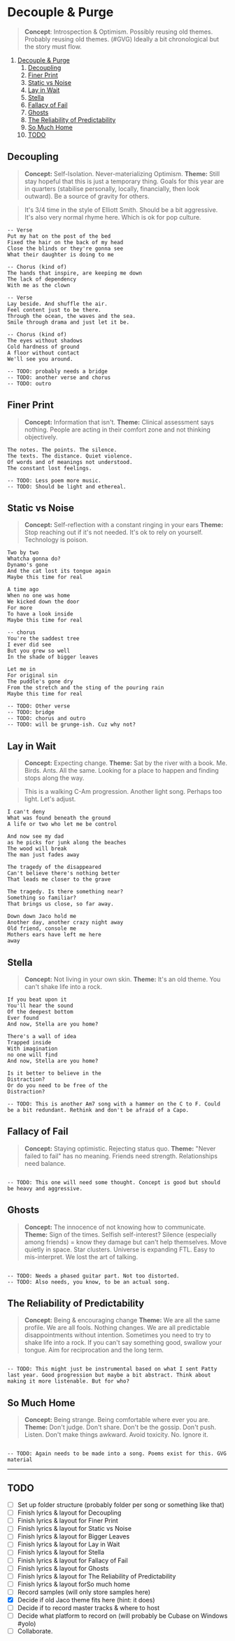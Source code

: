 # Decouple & Purge

> **Concept**: Introspection & Optimism.
> Possibly reusing old themes. Probably reusing old themes. (#GVG)
> Ideally a bit chronological but the story must flow.


1. [Decouple \& Purge](#decouple--purge)
   1. [Decoupling](#decoupling)
   2. [Finer Print](#finer-print)
   3. [Static vs Noise](#static-vs-noise)
   4. [Lay in Wait](#lay-in-wait)
   5. [Stella](#stella)
   6. [Fallacy of Fail](#fallacy-of-fail)
   7. [Ghosts](#ghosts)
   8. [The Reliability of Predictability](#the-reliability-of-predictability)
   9. [So Much Home](#so-much-home)
   10. [TODO](#todo)

## Decoupling

> **Concept:** Self-Isolation. Never-materializing Optimism.
> **Theme:**
> Still stay hopeful that this is just a temporary thing.
> Goals for this year are in quarters (stabilise personally, locally, financially, then look outward).
> Be a source of gravity for others.

> It's 3/4 time in the style of Elliott Smith. Should be a bit aggressive.
> It's also very normal rhyme here. Which is ok for pop culture.

``` text
-- Verse
Put my hat on the post of the bed
Fixed the hair on the back of my head
Close the blinds or they're gonna see
What their daughter is doing to me

-- Chorus (kind of)
The hands that inspire, are keeping me down
The lack of dependency
With me as the clown

-- Verse
Lay beside. And shuffle the air.
Feel content just to be there.
Through the ocean, the waves and the sea.
Smile through drama and just let it be.

-- Chorus (kind of)
The eyes without shadows
Cold hardness of ground
A floor without contact
We'll see you around.

-- TODO: probably needs a bridge
-- TODO: another verse and chorus
-- TODO: outro

```

## Finer Print

> **Concept:** Information that isn't.
> **Theme:**
> Clinical assessment says nothing.
> People are acting in their comfort zone and not thinking objectively.

``` text
The notes. The points. The silence.
The texts. The distance. Quiet violence.
Of words and of meanings not understood.
The constant lost feelings.

-- TODO: Less poem more music.
-- TODO: Should be light and ethereal.

```

## Static vs Noise

> **Concept:** Self-reflection with a constant ringing in your ears
> **Theme:**
> Stop reaching out if it's not needed.
> It's ok to rely on yourself.
> Technology is poison.

``` text
Two by two
Whatcha gonna do?
Dynamo's gone
And the cat lost its tongue again
Maybe this time for real

A time ago
When no one was home
We kicked down the door
For more
To have a look inside
Maybe this time for real

-- chorus 
You're the saddest tree
I ever did see
But you grew so well
In the shade of bigger leaves

Let me in
For original sin
The puddle's gone dry
From the stretch and the sting of the pouring rain
Maybe this time for real

-- TODO: Other verse
-- TODO: bridge
-- TODO: chorus and outro
-- TODO: will be grunge-ish. Cuz why not?

```

## Lay in Wait

> **Concept:** Expecting change.
> **Theme:**
> Sat by the river with a book.
> Me. Birds. Ants. All the same.
> Looking for a place to happen and finding stops along the way.

> This is a walking C-Am progression. Another light song. Perhaps too light. Let's adjust.

``` text
I can't deny
What was found beneath the ground
A life or two who let me be control

And now see my dad 
as he picks for junk along the beaches
The wood will break
The man just fades away

The tragedy of the disappeared
Can't believe there's nothing better
That leads me closer to the grave

The tragedy. Is there something near?
Something so familiar?
That brings us close, so far away.

Down down Jaco hold me
Another day, another crazy night away
Old friend, console me
Mothers ears have left me here
away
```

## Stella

> **Concept:** Not living in your own skin.
> **Theme:**
> It's an old theme.
> You can't shake life into a rock.

``` text
If you beat upon it
You'll hear the sound
Of the deepest bottom 
Ever found
And now, Stella are you home?

There's a wall of idea
Trapped inside
With imagination
no one will find
And now, Stella are you home?

Is it better to believe in the
Distraction?
Or do you need to be free of the
Distraction?

-- TODO: This is another Am7 song with a hammer on the C to F. Could be a bit redundant. Rethink and don't be afraid of a Capo.

```

## Fallacy of Fail

> **Concept:** Staying optimistic. Rejecting status quo.
> **Theme:**
> "Never failed to fail" has no meaning.
> Friends need strength. Relationships need balance.

``` text

-- TODO: This one will need some thought. Concept is good but should be heavy and aggressive.

```

## Ghosts

> **Concept:** The innocence of not knowing how to communicate.
> **Theme:**
> Sign of the times. Selfish self-interest?
> Silence (especially among friends) = know they damage but can't help themselves.
> Move quietly in space.
> Star clusters. Universe is expanding FTL.
> Easy to mis-interpret. We lost the art of talking.

``` text 

-- TODO: Needs a phased guitar part. Not too distorted.
-- TODO: Also needs, you know, to be an actual song.

```

## The Reliability of Predictability

> **Concept:** Being & encouraging change
> **Theme:**
> We are all the same profile. We are all fools.
> Nothing changes. We are all predictable disappointments without intention.
> Sometimes you need to try to shake life into a rock.
> If you can't say something good, swallow your tongue.
> Aim for reciprocation and the long term.

``` text

-- TODO: This might just be instrumental based on what I sent Patty last year. Good progression but maybe a bit abstract. Think about making it more listenable. But for who?

```

## So Much Home

> **Concept:** Being strange. Being comfortable where ever you are.
> **Theme:**
> Don't judge. Don't share. Don't be the gossip.
> Don't push. Listen. Don't make things awkward.
> Avoid toxicity. No. Ignore it.

``` text 

-- TODO: Again needs to be made into a song. Poems exist for this. GVG material

```

---

## TODO

- [ ] Set up folder structure (probably folder per song or something like that)
- [ ] Finish lyrics & layout for Decoupling
- [ ] Finish lyrics & layout for Finer Print
- [ ] Finish lyrics & layout for Static vs Noise
- [ ] Finish lyrics & layout for Bigger Leaves
- [ ] Finish lyrics & layout for Lay in Wait
- [ ] Finish lyrics & layout for Stella
- [ ] Finish lyrics & layout for Fallacy of Fail
- [ ] Finish lyrics & layout for Ghosts
- [ ] Finish lyrics & layout for The Reliability of Predictability
- [ ] Finish lyrics & layout forSo much home
- [ ] Record samples (will only store samples here)
- [x] Decide if old Jaco theme fits here (hint: it does)
- [ ] Decide if to record master tracks & where to host
- [ ] Decide what platform to record on (will probably be Cubase on Windows #yolo)
- [ ] Collaborate.
